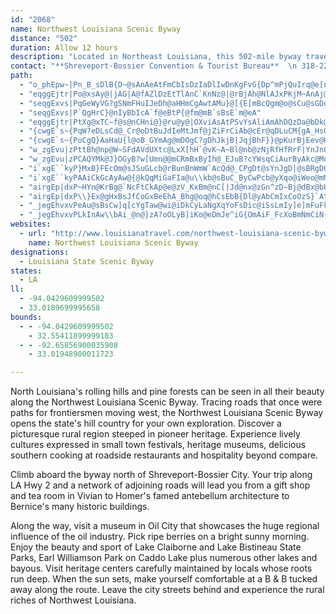 ```yaml
---
id: "2068"
name: Northwest Louisiana Scenic Byway
distance: "502"
duration: Allow 12 hours
description: "Located in Northeast Louisiana, this 502-mile byway traverses the parishes of Caldwell, East Carroll, Franklin, Jackson, Madison, Morehouse, Ouachita, Richland, Tensas, Union, and West Carroll."
contact: "**Shreveport-Bossier Convention & Tourist Bureau**  \n 318-222-9391  \n\n"
path:
  - "o_phEpw~|Pn_B_sDlB{D~@sAnAeAtFmCbIsDzIaDlIwDnKgFvG{Dp^mPjQuIrq@e[nQsItLmEz`@eRr@Q~@GbAHdSjFha@rHvD^fCOrLuCbBYbhAk@hq@A`VO`DMtB_@|Ai@|IwFvP}KbDkCrByBhJmHzT}MrG_F|HiFxAw@t@KhHG|OVpR@j}@QtCN~C^zWhFvAd@rC^vFLxOBxg@l@x@LrBr@|E`Cz^fOxCRdRl@bEBvCKrCm@hOkG"
  - "eqggEjtr|Po@xsAy@|jAG|A@fAZlDzEtTlAnC`KnNz@|@rBjAh@NlAJxPKjM~AnAj@vY|WrWbRdA~ArNv[t@lAl@l@lBhAhI`En@f@l@v@t@zBl@lE`@dEH`CKvs@"
  - "seqgExvs|PqGeWyVG?gSNmFHuIJeDh@aHHmCgAwtAMu}@[{E[mBcQgm@o@sCu@sGDqZb@aIDaKw@yc@w@i[QuCq@uDmAyDkEeIgAgCo@eCeBiJgAuD_@}@cAgBuf@cw@aCmF_@qAc@gCyCkYiAeJwEqUcBaHa@sDOcFGo[LiMVgFeFk@kXAgGKkD?"
  - "seqgExvs|P`QgHrC}@nIyBbIcA`f@eBtP{@fm@mB`sBsE`m@eA"
  - "eqggEjtr|PtXg@xTC~f@s@nCHni@}@ru@y@|OXviAsAtPSvYsAliAmAhDQzDa@bDk@bFkAnCy@z[gLzF_ClMiEzD_Bvj@kSlGqC|ByAhC_CbBoBhBkCxAkCdGoOjT{l@vIkUzA_D~CaF|FoG`EyC~BsArBcAbEuAlCq@tJeBfa@uGhLyBxEyAtDyAtImE|DsCvFaFj\\k_@vIiKvUuW|E{ElEqDhDaCfnCefBtb@iX|g@k[rUiPtcAcq@`@EnHsEpNcJxDwClOmIrFuDbBeC~BgCrDaFpBwDrB}Erw@usBnNw]@]bVgo@liAcwCvH{SrMg\\v`@}dAn@gAjG}PxLiZrCeIlB{ElAgBbBgBlF}CpkAih@~LmF`@EpFgCrf@iT"
  - "{cwgE`s~{PqW?eDLsCd@_Cr@oDtBuJdIeMtJmf@jZiFrCiAb@cEr@qDLuCM{gA_HsGSmJEyBL{n@M{EPsDd@kFtAkDxA}BrAic@|[{A~@uB`AqA^wEr@qF?gcBoKaJg@}CEmAFiCb@kMtEqCr@cC\\oE^iQb@ep@jGsFLm`B[}AKyCe@gf@wPsGmBcE}@aHy@wGYmXL"
  - "{cwgE`s~{PoCgQ}AaHaU{l@oB_GYmAg@mDOgC?gDhJkjB|JqjBhF}}@pKurBjEev@HkFSoFk@}Cc@gB}w@ahBeAsCqd@_cA}AwDm@oB_@wAe@uCc@qGsCisAC{JpB{o@VqMk@omBC{h@hB?"
  - "w_zgEvu|zPttBh@np@W~SFdAVdUXtc@LxX[hH`@vK~A~Bl@nb@zNjRfHfRrF|YnJnOlGh^fMhX`It[`LfGzAnIlAfCPrCD|f@_@vDLp]Mrz@y@x\\e@tx@e@~JYzb@UnL`@~G~@vCj@fqChl@daFjdAlCDnC_@bA]dO{IxAi@pAYnD?xCt@lTtKtH~B|]hHjLnCjDfApG~Ad^hH`K|BjG|@hSvA`K`@`EXTN|BNt`@rBnb@rCnMp@rnArHdIXvLK`Ha@rDi@pJgBnr@gPvYoGnu@qQhsA}Z~PsEpMgFvDeAlHkAlG_@fDa@lW{FrFeAvGs@tn@s@vJCdFKVUrc@QpEEnAKpJmAhd@qJrb@eIn@?bP_D"
  - "w_zgEvu|zPCAQYMk@J}OGyB?w[Umn@@mCRmBxByIh@_EJuB?cYWsqCiAurByAkc@MoPCg}Hc@cgB@}c@D_CSifDq@ifCWui@BgBIkCWedAP{Eh@uCbCkHpLiUlEmJz~@yaC^{CFkBG_g@YiEaKtB{F~@"
  - "i`xgE``kyP}MxB}FEcOm@sJSuGLcb@rBunBnWmW`AcQd@_CPgDt@sYnJgD|@sBRgDGyEi@edAoMq[sDgG_A}CU}ECgyD`m@_Dp@wCz@qFjCyT|MkDdCuCdB}CrA_ARwDRy|A_@"
  - "i`xgE``kyPAAiCkGcAyAw@{@kQqMiGaFIa@u\\kb@sBuC_ByCwPcb@yXqo@iWeo@mMeZu[cw@eHwO{JsWi@}CK{GtBsQ~O{lApAmEzCmGbAmCb@aBxCePN{D?kASmB_AiDsCqDsGaHyQoU}DgIid@{bAuMc\\_B_D{BuD}HeLaKwOwEsGuPkTiBmCoAqC}AaGSsAU_F?eBRcEd@kDfGeY`Jsk@hDwXlPejAGgD}@iL`EmCtWwR|L{H|S_KnKsFvl@iYj^oQbX_M`B]jAK`d@aBp^aBtAWrAa@hSyIl|@c`@bB{@bAy@pcBk~ArDeB~@KfJK"
  - "airgEp|dxP~HYn@KrBg@`NcFtCkAp@e@zV_KxBm@nC[|Jd@nx@zGn^zD~Bj@dBx@bU|QfOxMhObMhFxCrKnF~Ap@rBXfYTrTDlBHdARxRtGvBpAd^rYjBv@fBVhB?dAUnQuF|Bm@bC]hY?~CIhtA_LpEEfDL`LhAfWnBxADxBGnPsDlX_H`h@iOh@YdBsBpFiIlB}B^Y~Bs@x^_@nN[tFClCRhGv@fA@n@EfAc@dC}A|A_@nBDhPjF|HtBpCvA|FnBdAd@bDzCp@b@`Bd@zFR|FClAe@xHcHbCsAvB_@vIW~BXjIdBbMdD|Ez@zP|@hFd@pYfEpW`FrU`Apc@jDlBd@zClAtSrIrNvEhEt@pBh@hJdBvWlGnBJ|AErHm@`GQpQ`CvRdD~@AjHvBdQbGlIbDpBvA~AhBvEjEfB~@t@JlIf@dKLbBb@|FrC|Dx@bVhB`JhAlEx@jCz@vStJlBb@`M^fFKdNe@vGgA|BIhANxAd@jK|EnAb@bBR|x@Mnc@TlWS`@SpDgFcGyG_HiIByGoAmN_@cICaDp@kKDiCMmMImCk@yGy@{G}@aGoBsJm@aEeAcPUsGY_Dm@yDoBmG}KwXwBcEqHsKcD_GgBiEwIoVgHiPuAwBuA}AqC}AsQoDiIqCaBs@mBeA_QgNiLqKw@cAi@oAmDmM{@mByLoSsCaEgB_BuEyBaFaE_N{MiDgCuC}@oDi@qBOiMXsDI{Bi@{CaBeA_AmE{FmD_GuA{Ew@gDeCsH}BmEmA}AcBsAoDuBaFkDmHwFyOaLiTeMuJuHcC_CyByCaFcIaT_\\mA_EcBaLiA{BcDqEeI{GoB}@cIoCkIsBwCqAcDyBeMiJoDgDiAkBi@sAeJk\\_AmBmEkFiBuAqf@cTuByAsFkGwCgEuLuRuIqP}@mCuH_[sE{IyA}Em@_DuAqJm@_BcHiMsCsD}EgF_OeLsTwQsQoPgHaI_B{C}BcGoAaFiBwNiAaGgCuIeBkEsAoFsAgRyAuHcAyD}GuPmDuMcG}RqFgNyA{F}Fq[i@aCo@eBiPoVsAaEyDiOaCkGkL}S_BuEuCcOg@yDmAeEkBgGoHwSs@qBm@eAcA_AcCaB}BaA{MkEiCe@_CB}Gr@ih@K_IMmCWmFuAqIeD}CaC{IkImHiFsE_EgAqBeAuCgEiJi@iBgJ_TwDaIqGgLKw@?wGU_AyCyAeEc@{DOmSKHqYCe`@KmC]wCiA}FaAeCw\\it@{Pe^CC"
  - "airgEp|dxP\\}Ex@gHxBsJfCoGxBeEhA_Bhg@oq@hCsEbB{Dl@yAbCmIxCoOzS}`AtD_VrC}ZnAgIbBuO~AaJvDmQzMaf@hQsn@fF}NpL}YjEcHxDsEdVuTx\\sYlJsIbDkEfCoErGiPd^}`AlEuMn\\}{@j@mAlDaKn@kCl@aDvDsm@|@cQVgOWopC?mgBQifCrBwwAb@gE~@wF|BiHxg@upAbDkJ|AqHt@yIP_J"
  - "_jegEhvxvPeAu@sBsCw]q[cYgTaw@wi@iDkCyLaNgXqYoFsDic@iSsLmIy]e]mFuFk]oa@s@uAs@qDc@qGEyPS}Ge@qFsFsXYkDo@gEe@sFgAuEgIqU}@kDyGq[}DqTcCuT}A{m@[oIc@}BsA_EyFuJcBgDaJaPsFcL{HiNmCmGi@kBe@aCsAkTcCi[cAcPyAyMeAgDoR_e@cO}[qJqQiP}P{b@c^uLgKa^y[wAqBoA}Cy@}DcDkT}Lsl@qAgDci@on@i\\q`@u@kAiCcFsAeDwM{e@aEcW_AeIo@{HIaEIyFRuHS{\\kAeTuBuW]aCyAgGmG}QkAkEcIeVyNs^eNo`@_@aB_AsEgF}^{Icv@i@oGmEu{@iAuI{CiMuKc\\_MuSoCuDoKoL}GaI}G_HqDyCiGmB}CMiQfBaG?{cAuIgg@sDuq@uFgGw@yPiFsFoAmt@oGyGw@qJcBmEkAuKgEa_Asi@}CyByAqAsE}Fo@iAcB{D}Y}t@{LcWgQs_@u@eCe@aDI_BBmO"
  - "_jegEhvxvPLkInAw\\bAi_@n@}zA?oOLyB]iKo@eDmJe^iG{OmAiF_FcXoBmNmCiN{Jmk@o@gJK_FDoFn@mIxBgLvJ_Y`D}JhAqFX{BX_HNiIRuX@eg@Nu]LyrAT_z@?uXVk|ALyKN{DbAiMrB{JnBgHlReh@jC{HvAmFf@sBbAuG|@}Hr@uIz@yi@BwPa@qu@c@yIm@sDsCcJeAcCy@oCgAgEe@wCe@cDO_M^aFlFme@nAeJXuEb@}UDmGbA}t@hAgi@h@kH~BqQr@{HNsHh@aP~B}QfDiRNgB?_Di@mEmGgc@oCgTqDeTaKu^}@uDu@gEYsDyCki@g@eLqBsJcA_CiAmBmAwAcG{EwBs@eJ_Bwt@}OyAy@sDsEwBoDiAyC_FaSeH_[S}BK{Fh@uGnAsF`\\sbAtL}_@~@mG@qMg@gw@?sJIoLYsHmJqy@wBaMaIqVo@_Cs@iGEmEhDi}@YgGkEof@MwGr@yYf@{MAwDeC_T"
websites:
  - url: "http://www.louisianatravel.com/northwest-louisiana-scenic-byway"
    name: Northwest Louisiana Scenic Byway
designations:
  - Louisiana State Scenic Byway
states:
  - LA
ll:
  - -94.0429609999502
  - 33.0189699995658
bounds:
  - - -94.0429609999502
    - 32.55411899999183
  - - -92.65856900035908
    - 33.01948900011723

---
```


<p>North Louisiana's rolling hills and pine forests can be seen in
all their beauty along the Northwest Louisiana Scenic Byway.
Tracing roads that once were paths for frontiersmen moving west,
the Northwest Louisiana Scenic Byway opens the state's hill country
for your own exploration. Discover a picturesque rural region
steeped in pioneer heritage. Experience lively cultures expressed
in small town festivals, heritage museums, delicious southern
cooking at roadside restaurants and hospitality beyond compare.</p>
<p>Climb aboard the byway north of Shreveport-Bossier City. Your
trip along LA Hwy 2 and a network of adjoining roads will lead you
from a gift shop and tea room in Vivian to Homer's famed antebellum
architecture to Bernice's many historic buildings.</p>
<p>Along the way, visit a museum in Oil City that showcases the
huge regional influence of the oil industry. Pick ripe berries on a
bright sunny morning. Enjoy the beauty and sport of Lake Claiborne
and Lake Bistineau State Parks, Earl Williamson Park on Caddo Lake
plus numerous other lakes and bayous. Visit heritage centers
carefully maintained by locals whose roots run deep. When the sun
sets, make yourself comfortable at a B &amp; B tucked away along
the route. Leave the city streets behind and experience the rural
riches of Northwest Louisiana.</p>
